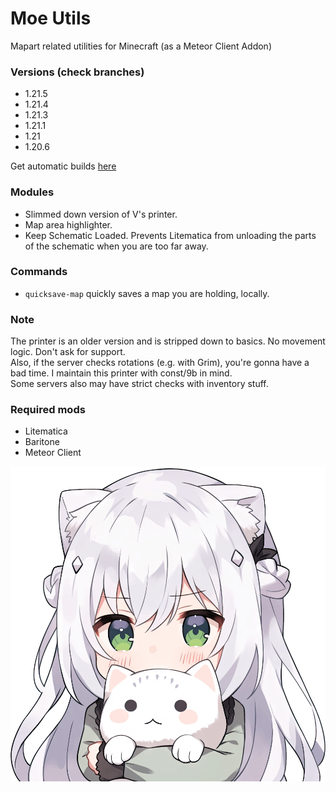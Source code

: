 # Moe Utils
Mapart related utilities for Minecraft (as a Meteor Client Addon)

### Versions (check branches)
- 1.21.5
- 1.21.4
- 1.21.3
- 1.21.1
- 1.21
- 1.20.6

Get automatic builds [here](https://github.com/Kyuunex/moe-utils/releases)

### Modules
+ Slimmed down version of V's printer.
+ Map area highlighter. 
+ Keep Schematic Loaded. Prevents Litematica from unloading the parts of the schematic when you are too far away.

### Commands
+ `quicksave-map` quickly saves a map you are holding, locally.

### Note
The printer is an older version and is stripped down to basics. No movement logic. Don't ask for support.  
Also, if the server checks rotations (e.g. with Grim), you're gonna have a bad time. 
I maintain this printer with const/9b in mind.  
Some servers also may have strict checks with inventory stuff.

### Required mods
+ Litematica
+ Baritone
+ Meteor Client

![moe](src/main/resources/assets/moe-utils/icon.png)
